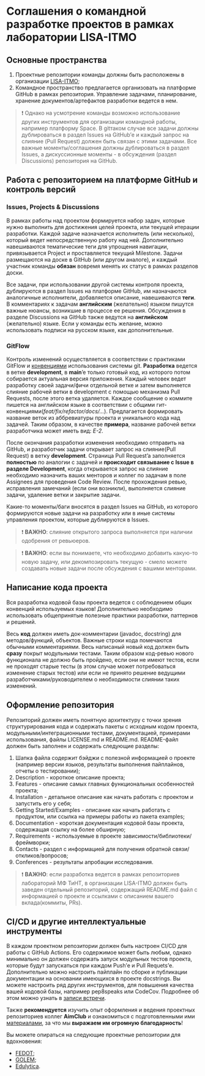 # Соглашения о командной разработке проектов в рамках лаборатории LISA-ITMO

## Основные пространства
1. Проектные репозитории команды должны быть расположены в организации [LISA-ITMO](https://github.com/LISA-ITMO);
2. Командное пространство предлагается организовать на платформе GitHub в рамках репозитория. Управление задачами, 
планирование, хранение документов/артефактов разработки ведется в нем. 


> ❗ Однако на усмотрение команды возможно использование других инструментов для организации командной работы, например
> платформу Space. В gitтаком случае все задачи должны дублироваться в раздел Issues на GitHub’е и каждый запрос на 
> слияние (Pull Request) должен быть связан с этими задачами. Все важные моменты/соглашения должны дублироваться 
> в раздел Issues, а дискуссионные моменты - в обсуждения (раздел Discussions) репозитория на GitHub.
   
## Работа с репозиторием на платформе GitHub и контроль версий
### Issues, Projects & Discussions
В рамках работы над проектом формируется набор задач, которые нужно выполнить для достижения целей проекта, или текущей
итерации разработки. Каждой задаче назначается исполнитель (или несколько), который ведет непосредственную работу над
ней. Дополнительно навешиваются тематические теги для упрощения навигации, привязывается Project и проставляется
текущий Milestone. Задачи размещаются на доске в GitHub (или другом аналоге), и каждый участник команды **обязан**
вовремя менять их статус в рамках разделов доски.

Все задачи, при использовании другой системы контроля проекта, дублируются в раздел Issues на платформе GitHub, им 
назначаются аналогичные исполнители, добавляется описание, навешиваются **теги**. В комментариях к задачам **английским** (желательно)
языком пишутся важные нюансы, возникшие в процессе ее решения. Обсуждения в разделе Discussions на GitHub также ведутся
на **английском** (желательно) языке. Если у команды есть желание, можно использовать подписи на русском языке, как дополнительные.

### GitFlow
Контроль изменений осуществляется в соответствии с практиками GitFlow и [конвенциями](https://www.conventionalcommits.org/en/v1.0.0/)
использования системы git. 
**Разработка** ведется в ветке **development**, в **main**’e только готовый код, из которого потом собирается 
актуальная версия приложения. Каждый человек ведет разработку своей задачи/фичи отдельной ветке и затем выполняется 
слияние рабочей ветки в development с помощью механизма Pull Requests, после этого ветка удаляется. Каждое сообщение 
о коммите пишется на английском языке в соответствии с общими гит-конвенциями(_feat/fix/refactor/docs/..._). 
Предлагается формировать название веток из аббревиатуры проекта и уникального кода над задачей.
Таким образом, в качестве **примера**, название рабочей ветки разработчика может иметь вид: _E-2_.

После окончания разработки изменения необходимо отправить на GitHub, и разработчик задачи открывает запрос на
слияние(Pull Request) в ветку **development**. Страница Pull Request’a заполняется **полностью** по аналогии с задачей и
**происходит связывание с Issue в разделе Development**, когда открывается запрос на слияние необходимо назначить ваших
менторов и коллег по задачам в поле Assignees для проведения Code Review. После прохождения ревью, исправления
замечаний (если они возникли), выполняется слияние задачи, удаление ветки и закрытие задачи.

Какие-то моменты/баги вносятся в раздел Issues на GitHub, из которого формируются новые задачи на разработку или 
в иные системы управления проектом, которые дублируются в Issues.

> ❗ **ВАЖНО**: слияние открытого запроса выполняется при наличии одобрения от ревьюеров.

> ❗ **ВАЖНО**: если вы понимаете, что необходимо добавить какую-то новую задачу, или декомпозировать текущую - смело 
> можете создавать новые задачи после обсуждения с вашими менторами.

## Написание кода проекта
Вся разработка кодовой базы проекта ведется с соблюдением общих конвенций используемых языков! Дополнительно необходимо
использовать общепринятые полезные практики разработки, паттернов и решений.

Весь **код** должен иметь док-комментарии (javadoc, docstring) для методов/функций, объектов. Важные строки кода
помечаются обычными комментариями. Весь написаный новый код должен быть **сразу** покрыт модульными тестами. Таким
образом код-ревью нового функционала не должно быть пройдено, если они не имеют тестов, если не проходят старые тесты 
(в этом случае может потребоваться изменение старых тестов) или если не принято решение ведущими 
разработчиками/руководителем о необходимости слиянии таких изменений.

## Оформление репозитория
Репозиторий должен иметь понятную архитектуру с точки зрения структурирования кода и содержать пакеты с исходным кодом
проекта, модульными/интеграционными тестами, документацией, примерами использования, файлы LICENSE.md и README.md.
README-файл должен быть заполнен и содержать следующие разделы:
1. Шапка файла содержит бэйджи с полезной информацией о проекте (например версии языков, результаты выполнения 
пайплайнов, отчеты о тестировании);
2. Description - короткое описание проекта;
3. Features - описание самых главных функциональных особенностей проекта;
4. Installation - детальное описание как начать работать с проектом и запустить его у себя;
5. Getting Started/Examples - описание как начать работать с продуктом, или ссылка на примеры работы из пакета examples;
6. Documentation - короткая документация кодовой базы проекта, содержащая ссылку на более обширную;
7. Requirements - используемые в проекте зависимости/библиотеки/фреймворки;
8. Contacts - раздел с информацией для получения обратной связи/откликов/вопросов;
9. Conferences - результаты апробации исследования.

> ❗ **ВАЖНО**: если разработка ведется в рамках репозиториев лабораторий МФ ТиНТ, в организации LISA-ITMO должен быть
> заведен отдельный репозиторий, содержащий README.md файл с информацией о проекте и ссылками с описанием вашего 
> вклада(коммиты, PRs).

## CI/CD и другие интеллектуальные инструменты
В каждом проектном репозитории должен быть настроен CI/CD для работы с GitHub Actions. Его содержимое может быть любым,
однако минимально он должен содержать запуск модульных тестов проекта, которые будут запускаться при каждом Push’е
и Pull Requets’е.
Дополнительно можно настроить пайплайн по сборке и публикации документации на основании имеющихся в проекте docstrings.
Вы можете настроить ряд других инструментов, для повышения качества вашей кодовой базы, например pep8speaks или CodeCov.
Подробнее об этом можно узнать в [записи встречи](https://youtu.be/sdfnG8ageGM?si=CT5ft83wdyq9zy_g).

Также **рекомендуется** изучить опыт оформления и ведения проектных репозиториев коллег **AimClub** и ознакомиться с
подготовленными ими [материалами](https://aimclub.github.io/open-source-ops/best-practices/project-management.html),
за что мы **выражаем им огромную благодарность**!

Вы можете опираться на следующие проектные репозитории для вдохновения:
- [FEDOT](https://github.com/aimclub/FEDOT);
- [GOLEM](https://github.com/aimclub/GOLEM);
- [Edulytica](https://github.com/aimclub/Edulytica).

